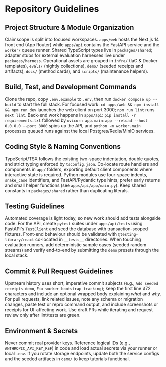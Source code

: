 # Repository Guidelines

## Project Structure & Module Organization
Claimscope is split into focused workspaces. `apps/web` hosts the Next.js 14 front end (App Router) while `apps/api` contains the FastAPI service and the `worker/` queue runner. Shared TypeScript types live in `packages/shared`; adapter stubs for external evaluation harnesses live under `packages/harness`. Operational assets are grouped in `infra/` (IaC & Docker templates), `evals/` (nightly collections), `demo/` (seeded receipts and artifacts), `docs/` (method cards), and `scripts/` (maintenance helpers).

## Build, Test, and Development Commands
Clone the repo, copy `.env.example` to `.env`, then run `docker compose up --build` to start the full stack. For focused work: `cd apps/web && npm install && npm run dev` launches the web client on port 3000; `npm run lint` runs `next lint`. Back-end work happens in `apps/api`: `pip install -r requirements.txt` followed by `uvicorn app.main:app --reload --host 0.0.0.0 --port 8000` spins up the API, and `python -m worker.main` processes queued runs against the local Postgres/Redis/MinIO services.

## Coding Style & Naming Conventions
TypeScript/TSX follows the existing two-space indentation, double quotes, and strict typing enforced by `tsconfig.json`. Co-locate route handlers and components in `app/` folders, exporting default client components where interactive state is required. Python modules use four-space indents, `snake_case` identifiers, and FastAPI/Pydantic type hints; prefer early returns and small helper functions (see `apps/api/app/main.py`). Keep shared constants in `packages/shared` rather than duplicating literals.

## Testing Guidelines
Automated coverage is light today, so new work should add tests alongside code. For the API, create `pytest` suites under `apps/api/tests` using FastAPI's `TestClient` and seed the database with transaction-scoped fixtures. Front-end behaviour should be validated with `@testing-library/react` co-located in `__tests__` directories. When touching evaluation runners, add deterministic sample cases (seeded random streams) and verify end-to-end by submitting the `demo` presets through the local stack.

## Commit & Pull Request Guidelines
Upstream history uses short, imperative commit subjects (e.g., `Add seeded receipts demo`, `Fix worker bootstrap tracking`); keep the first line ≤72 characters and include an optional wrapped body explaining _what_ and _why_. For pull requests, link related issues, note any schema or migration changes, paste test or repro command output, and include screenshots or receipts for UI-affecting work. Use draft PRs while iterating and request review only after lint/tests are green.

## Environment & Secrets
Never commit real provider keys. Reference logical IDs (e.g., `ANTHROPIC_API_KEY_REF`) in code and load actual secrets via your runner or local `.env`. If you rotate storage endpoints, update both the service configs and the seeded artifacts in `demo/` to keep tutorials functional.
